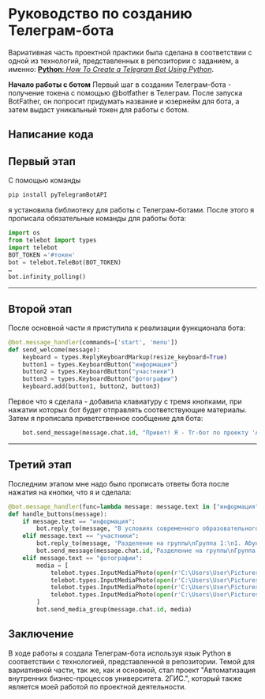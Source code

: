 # Руководство по созданию Телеграм-бота
Вариативная часть проектной практики была сделана в соответствии с одной из технологий, представленных в репозитории с заданием, а именно: [**Python**: _How To Create a Telegram Bot Using Python_](https://www.freecodecamp.org/news/how-to-create-a-telegram-bot-using-python/). 

**Начало работы с ботом**
Первый шаг в создании Телеграм-бота - получение токена с помощью @botfather в Телеграм. После запуска BotFather, он попросит придумать название и юзернейм для бота, а затем выдаст уникальный токен для работы с ботом.

**Написание кода**
---
**Первый этап**
---
С помощью команды 
``` python
pip install pyTelegramBotAPI
``` 
я установила библиотеку для работы с Телеграм-ботами. После этого я прописала обязательные команды для работы бота:
```Python
import os
from telebot import types
import telebot
BOT_TOKEN ='#токен'
bot = telebot.TeleBot(BOT_TOKEN)
…
bot.infinity_polling()
```
---
Второй этап
---
После основной части я приступила к реализации функционала бота:
```python
@bot.message_handler(commands=['start', 'menu'])
def send_welcome(message):
    keyboard = types.ReplyKeyboardMarkup(resize_keyboard=True)
    button1 = types.KeyboardButton("информация")
    button2 = types.KeyboardButton("участники")
    button3 = types.KeyboardButton("фотографии")
    keyboard.add(button1, button2, button3)
```
Первое что я сделала - добавила клавиатуру с тремя кнопками, при нажатии которых бот будет отправлять соответствующие материалы. 
Затем я прописала приветственное сообщение для бота:
```python
    bot.send_message(message.chat.id, "Привет! Я - Тг-бот по проекту 'Автоматизация внутренних бизнес-процессов университета. 2ГИС.' Здесь ты можешь узнать информацию о проекте, и тех, кто занимался его реализацией, а также увидеть результаты работы над проектом. Для этого нужно нажать соответствующие кнопки внизу. Чтобы вернуться к этому сообщению, напиши "r'/menu', reply_markup=keyboard)
```
---
Третий этап
---
Последним этапом мне надо было прописать ответы бота после нажатия на кнопки, что я и сделала:
```python
@bot.message_handler(func=lambda message: message.text in ["информация", "участники", "фотографии"])
def handle_buttons(message):
    if message.text == "информация":
        bot.reply_to(message, "В условиях современного образовательного процесса важным аспектом является эффективная навигация внутри университетских кампусов. Проект 'Автоматизация внутренних бизнес-процессов университета' направлен на создание 3D карты всех корпусов вуза на платформе 2ГИС, что значительно упростит процесс ориентирования для студентов и посетителей. Суть проекта заключается в разработке интерактивной трехмерной карты, которая будет включать в себя детальную информацию о каждом корпусе, расположении аудиторий, лабораторий, библиотек и других ключевых объектов. Интеграция с платформой 2ГИС позволит обеспечить высокую точность и актуальность данных, а также доступность карты через мобильные устройства и веб-интерфейсы. Важным аспектом реализации проекта является сотрудничество с компанией 2ГИС, которая предоставляет необходимые технологии и инструменты для создания и интеграции 3D-карт. Партнерство с 2ГИС обеспечит доступ к профессиональным ресурсам и опыту в области геоинформационных систем, что позволит значительно повысить качество и функциональность разработанного решения. В результате реализации данного проекта студенты получат удобный инструмент для навигации по университетскому кампусу, что не только улучшит их учебный процесс, но и создаст более комфортную образовательную среду. Проект также будет способствовать оптимизации внутренних бизнес-процессов университета, улучшая взаимодействие между студентами и инфраструктурой вуза.")
    elif message.text == "участники":
        bot.reply_to(message, 'Разделение на группы\nГруппа 1:\n1. Абунду Брав\n2. Богук Татьяна\n3. Варивода Маргарита\n4. Гаврилова Полина\n5. Гозиев Махсуджон\n6. Головко Роман\n7. Гусев Владимир \n8. Захаров Роман \n9. Клименко Виктория \n10. Кондрашов Михаил (тимлид группы 1) \n11. Корси Шон \n12. Котляр Константин \n13. Лапина Вероника \n14. Ларионова Мария \n15. Мещеряков Георгий\n16. Нестерова Евгения \n17. Ниёзматов Азизбек \n18. Озеров Богдан \n19. Ребров Тимофей \n20. Рекало Алина \n21. Таев Владислав \n22. Халимов Руслан \n23. Шералиев Хиндолбек \n24. Шмиши Юнес \n25. Шувакин Станислав'), 
        bot.send_message(message.chat.id,'Разделение на группы\nГруппа 2:\n1. Али Хади \n2. Бастрон Глеб \n3. Будникова Варвара \n4. Гайнуллин Никита \n5. Елагина София \n6. Зенин Матвей \n7. Ковбель Никита \n8. Мараховский Тимофей \n9. Мартыненкова Дарья \n10. Мердеева Алина (тимлид группы 2) \n11. Невиницын Сергей \n12. Нечаев Михаил \n13. Нургелдиев Овез \n14. Озоджонов Асадбек \n15. Орлова Анастасия \n16. Падерин Артем \n17. Панченко Артем \n18. Рахматуллаев Бекзоджон \n19. Роева София \n20. Саломов Абдугани \n21. Соловей Никита \n22. Титкин Степан \n23. Ткачев Михаил \n24. Усманов Атхамали \n25. Шарипов Исломжон')
    elif message.text == "фотографии":
        media = [
            telebot.types.InputMediaPhoto(open(r'C:\Users\User\Pictures\Saved Pictures\photo_2025-05-18_18-51-10.jpg', 'rb'), caption="На предоставленых фотографиях видно, как выглядят 3D модели корпусов университета, а также то, как они выглядят в самом приложении 2ГИС"),
            telebot.types.InputMediaPhoto(open(r'C:\Users\User\Pictures\Saved Pictures\photo_2025-05-19_00-04-25.jpg', 'rb')),
            telebot.types.InputMediaPhoto(open(r'C:\Users\User\Pictures\Saved Pictures\photo_2025-05-19_00-17-11.jpg', 'rb')),
            telebot.types.InputMediaPhoto(open(r'C:\Users\User\Pictures\Saved Pictures\photo_2025-05-19_00-18-18.jpg', 'rb'))
        ]
        bot.send_media_group(message.chat.id, media)

```
**Заключение**
---
В ходе работы я создала Телеграм-бота используя язык Python в соответствии с технологией, представленной в репозитории. Темой для вариативной части, так же, как и основной, стал проект "Автоматизация внутренних бизнес-процессов университета. 2ГИС.", который также является моей работой по проектной деятельности.
